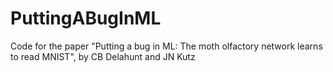 # PuttingABugInML
Code for the paper "Putting a bug in ML: The moth olfactory network learns to read MNIST", by CB Delahunt and JN Kutz
